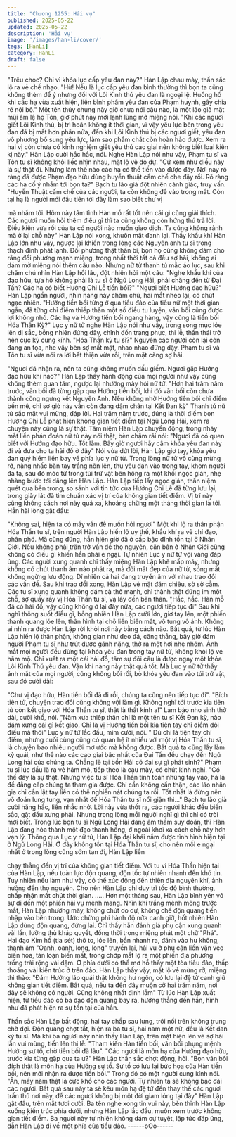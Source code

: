 ```yaml
---
title: "Chương 1255: Hải vụ"
published: 2025-05-22
updated: 2025-05-22
description: 'Hải vụ'
image: '/images/han-li/cover/'
tags: [HanLi]
category: HanLi
draft: false
---
```


"Trêu chọc? Chỉ vì khỏa lục cấp yêu đan này?"
Hàn Lập chau mày, thần sắc lộ ra vẻ chế nhạo.
"Hừ! Nếu là lục cấp yêu đan bình thường thì bọn ta cũng không
thèm để ý nhưng đối với Lôi Kình thú yêu đan là ngoại lệ. Huống
hồ khi các hạ vừa xuất hiện, liền bình phẩm yêu đan của Phạm
huynh, gây chia rẽ nội bộ."
Một tên thủy chung nãy giờ chưa nói câu nào, là một lão giả mặt
mũi âm lệ họ Tôn, giờ phút này mới lạnh lùng mở miệng nói.
"Khi các ngươi giết Lôi Kình thú, bị trì hoãn không ít thời gian, vì
vậy yêu lực bên trong yêu đan đã bị mất hơn phân nửa, đến khi
Lôi Kình thú bị các ngươi giết, yêu đan vô phương bổ sung yêu
lực, làm sao phẩm chất còn hoàn hảo được. Xem ra hai vị còn
chưa có kinh nghiệm giết yêu thú cao giai nên không biết loại kiên
kị này."
Hàn Lập cười hắc hắc, nói.
Nghe Hàn Lập nói như vậy, Phạm tu sĩ và Tôn tu sĩ không khỏi
liếc nhìn nhau, mặt lộ vẻ do dự.
"Cứ xem như điều này là sự thật đi. Nhưng làm thế nào các hạ có
thể tiến vào được đây. Nơi này rõ ràng đã được Phạm đạo hữu
dùng huyễn thuật cấm chế che đậy rồi. Rõ ràng các hạ cố ý nhắm
tới bọn ta?"
Bạch tu lão giả đột nhiên cảnh giác, truy vấn.
"Huyễn Thuật cấm chế của các người, ta còn không để vào trong
mắt. Còn tại hạ là người mới đầu tiên tới đây làm sao biết chư vị

mà nhắm tới. Hôm này tâm tình Hàn mỗ rất tốt nên cái gì cũng
giải thích. Các ngươi muốn hỏi thêm điều gì thì ta cũng không còn
hứng thú trả lời. Điều kiện vừa rồi của ta có người nào muốn giao
dịch. Ta cũng không rảnh mà ở lại chỗ này" Hàn Lập nói xong,
khuôn mặt đanh lại.
Thấy khẩu khí Hàn Lập lớn như vậy, ngược lại khiến trong lòng
các Nguyên anh tu sĩ trong thạch đình phát lạnh.
Đối phương thật thần bí, bọn họ cũng không dám cho rằng đối
phương mạnh miệng, trong nhất thời tất cả đều sợ hãi, không ai
dám mở miệng nói thêm câu nào. Nhưng nữ tử thanh tú mặc áo
lục, sau khi chăm chú nhìn Hàn Lập hồi lâu, đột nhiên hỏi một
câu:
"Nghe khẩu khí của đạo hữu, tựa hồ không phải là tu sĩ ở Ngũ
Long Hải, phải chăng đến từ Đại Tấn? Các hạ có biết Hướng Chi
Lễ tiền bối?"
"Ngươi biết Hướng đạo hữu?"
Hàn Lập ngẩn người, nhìn nàng này chăm chú, hai mắt nheo lại,
có chút ngạc nhiên.
"Hướng tiền bối từng ở qua tiểu đảo của tiểu nữ một thời gian
ngắn, đã từng chỉ điểm thiếp thân một số điều tu luyện, vãn bối
cũng được lợi không nhỏ. Các hạ và Hướng tiền bối ngang hàng,
vậy cũng là tiền bối Hóa Thần Kỳ?"
Lục y nữ tử nghe Hàn Lập nói như vậy, trong song mục lóe lên dị
sắc, bỗng nhiên đứng dây, chỉnh đốn trang phục, thi lễ, thần thái
trở nên cực kỳ cung kính.
"Hóa Thần kỳ tu sĩ?"
Nguyên các người còn lại còn đang an tọa, nhe vậy bèn sợ mất
mật, nhao nhao đứng dậy.
Phạm tu sĩ và Tôn tu sĩ vừa nói ra lời bất thiện vừa rồi, trên mặt
càng sợ hãi.

"Ngươi đã nhận ra, nên ta cũng không muốn dấu giếm. Ngươi gặp
Hướng đạo hữu khi nào?"
Hàn Lập thấy hành động của mọi người như vậy cũng không
thèm quan tâm, ngược lại nhướng mày hỏi nữ tử.
"Hơn hai trăm năm trước, vãn bối đã từng gặp qua Hướng tiền
bối, khi đó vãn bối còn chưa thành công ngưng kết Nguyên Anh.
Nếu không nhờ Hướng tiền bối chỉ điểm bến mê, chỉ sợ giờ này
vẫn còn đang dậm chân tại Kết Đan kỳ"
Thanh tú nữ tử sắc mặt vui mừng, đáp lời.
Hai trăm năm trước, đúng là thời điểm bọn Hướng Chi Lễ phát
hiện không gian tiết điểm tại Ngũ Long Hải, xem ra chuyện này
cũng là sự thật.
Tâm niệm Hàn Lập chuyển động, trong nháy mắt liền phán đoán
nữ tử này nói thật, bèn chậm rãi nói:
"Ngươi đã có quen biết với Hướng đạo hữu. Tốt lắm. Bây giờ
ngươi hãy cầm khỏa yêu đan này đi và đưa cho ta hải đồ ở đây"
Nói vừa dứt lời, Hàn Lập giơ tay, khỏa yêu đan quý hiếm liền bay
về phía lục y nữ tử.
Trong lòng nữ tử vô cùng mừng rỡ, nàng nhấc bàn tay trắng nõn
lên, thu yêu đan vào trong tay, khom người đa tạ, sau đó móc từ
trong túi trữ vật bên hông ra một khối ngọc giản, nhẹ nhàng bước
tới dâng lên Hàn Lập.
Hàn Lập tiếp lấy ngọc giản, thần niệm quét qua bên trong, so
sánh với tin tức của Hướng Chi Lễ đã từng lưu lại, trong giây lát
đã tìm chuẩn xác vị trí của không gian tiết điểm. Vị trí này cũng
không cách nơi này quá xa, khoảng chừng một tháng thời gian là
tới.
Hắn hài lòng gật đầu:

"Không sai, hiện ta có mấy vấn đề muốn hỏi ngươi"
Một khi lộ ra thân phận Hóa Thần tu sĩ, trên người Hàn Lập hiển
lộ uy thế, khẩu khí ra vẻ chỉ đạo, phân phó.
Mà cũng đúng, hắn hiện giờ đã ở cấp bậc đỉnh tồn tại ở Nhân
Giới. Nếu không phải trăn trở vấn đề thọ nguyên, căn bản ở Nhân
Giới cũng không có điều gì khiến hắn phải e ngại.
Tự nhiên Lục y nữ tử vội vàng đáp ứng.
Các người xung quanh chỉ thấy miệng Hàn Lập khẽ mấp máy,
nhưng không có chút thanh âm nào phát ra, mà đôi mắt đẹp của
nữ tử, sóng mắt không ngừng lưu động. Dĩ nhiên cả hai đang
truyền âm với nhau trao đổi các vấn đề.
Sau khi trao đổi xong, Hàn Lập vẻ mặt đăm chiêu, sờ sờ cằm.
Các tu sĩ xung quanh không dám cả thở mạnh, chỉ thành thật
đứng im một chỗ, sợ quấy rầy vị Hóa Thần tu sĩ, vạ lây đến bản
thân.
"Hắc, hắc. Hàn mỗ đã có hải đồ, vậy cũng không ở lại đây nữa,
các ngươi tiếp tục đi"
Sau khi nghĩ thông suốt điều gì, bỗng nhiên Hàn Lập cười lớn, giơ
tay lên, một phiến thanh quang lóe lên, thân hình tại chỗ liền biến
mất, vô tung vô ảnh.
Không ai nhìn ra được Hàn Lập rời khỏi nơi này bằng cách nào.
Bất quá, từ lúc Hàn Lập hiển lộ thân phận, không gian như đeo
đá, căng thẳng, bây giờ đám người Phạm tu sĩ như trút được
gánh nặng, thở ra một hơi nhẹ nhõm. Ánh mắt mọi người đều
dừng tại khỏa yêu đan trong tay nữ tử, không khỏi lộ vẻ hâm mộ.
Chỉ xuất ra một cái hải đồ, tâm sự đôi câu là được ngay một khỏa
Lôi Kình Thú yêu đan. Vận khí nàng này thật quá tốt.
Mà Lục y nữ tử thấy ánh mắt của mọi người, cũng không bối rối,
bỏ khỏa yêu đan vào túi trữ vật, sau đó cười dài:

"Chư vị đạo hữu, Hàn tiền bối đã đi rồi, chúng ta cũng nên tiếp tục
đi".
"Bích tiên tử, chuyện trao đổi cũng không vội làm gì. Không nghĩ
tới trước kia tiên tử còn kết giao với Hóa Thần tu sĩ, thật là thất
kính a!"
Lam bào nho sinh thở dài, cười khổ, nói.
"Năm xưa thiếp thân chỉ là một tên tu sĩ Kết Đan kỳ, nào dám
xưng cái gì kết giao. Chỉ là vị Hướng tiền bối kia tiện tay chỉ điểm
đôi điều mà thôi" Lục y nữ tử lắc đầu, mỉm cười, nói.
" Dù chỉ là tiện tay chỉ điểm, nhưng cuối cùng cũng có quan hệ ít
nhiều với một vị Hóa Thần tu sĩ, là chuyện bao nhiêu người mơ
ước mà không được. Bất quá ta cũng lấy làm kỳ quái, như thế nào
các cao giai bậc nhất của Đại Tấn đều chạy đến Ngũ Long hải
của chúng ta. Chẳng lẽ tại bổn Hải có đại sự gì phát sinh?"
Phạm tu sĩ lúc đầu là ra vẻ hâm mộ, tiếp theo là cau mày, có chút
kinh nghi.
"Có thể đây là sự thật. Nhưng việc tu sĩ Hóa Thần tính toán nhúng
tay vào, há là để đẳng cấp chúng ta tham gia được. Chỉ cần
không cẩn thận, các lão nhân gia chỉ cần lật tay liền có thể nghiền
nát chúng ta rồi. Tốt nhất là đừng nên võ đoán lung tung, vạn nhất
để Hóa Thần tu sĩ nổi giận thì…" Bạch tu lão giả cười hăng hắc,
liền nhắc nhở.
Lời này vừa thốt ra, các người khác đều biến sắc, gật đầu xưng
phải. Nhưng trong lòng mỗi người nghĩ gì thì chỉ có trời mới biết.
Trong lúc bọn tu sĩ Ngũ Long Hải đang âm thầm suy đoán, thì
Hàn Lập đang hóa thành một đạo thanh hồng, ở ngoài khơi xa
cách chỗ này hơn vạn lý.
Thông qua Lục y nữ tử, Hàn Lập đại khái nắm được tình hình
hiện tại ở Ngũ Long Hải. Ở đây không tồn tại Hóa Thần tu sĩ, cho
nên mối e ngại nhất ở trong lòng cũng sớm tan đi, Hàn Lập liền

chạy thẳng đến vị trí của không gian tiết điểm.
Với tu vi Hóa Thần hiện tại của Hàn Lập, nếu toàn lực độn quang,
độn tốc tự nhiên nhanh đến khó tin. Tuy nhiên nếu làm như vậy,
có thể xúc động đến thiên địa nguyên khí, ảnh hưởng đến thọ
nguyên. Cho nên Hàn Lập chỉ duy trì tốc độ bình thường, chấp
nhận mất chút thời gian.
..…
Hơn một tháng sau, Hàn Lập bình yên vô sự đi đến một phiến hải
vụ mênh mang.
Nhìn khí trắng mênh mông trước mắt, Hàn Lập nhướng mày,
không chút do dự, không chế độn quang tiến nhập vào bên trong.
Ước chừng phi hành độ nửa canh giờ, hốt nhiên Hàn Lập dừng
độn quang, đứng lại.
Chì thấy hắn đánh giá phụ cận xung quanh vài lần, lưỡng thủ
kháp quyết, đồng thời trong miệng phát một chữ "Phá".
Hai đạo Kim hồ (tia sét) thô to, lóe lên, bắn nhanh ra, đánh vào hư
không, thanh âm "Oanh, oanh, long, long" truyền lại, hải vụ ở phụ
cận liền vặn vẹo biến hóa, tán loạn biến mất, trong chớp mắt lộ ra
một phiến địa phương trống trải rộng vài dặm.
Ở phía dưới có thể mơ hồ thấy một tòa tiểu đảo, thấp thoáng vài
kiến trúc ở trên đảo.
Hàn Lập thấy vậy, mặt lộ vẻ mừng rỡ, miệng thì thào:
"Đám Hướng lão quái thật không hư ngôn, có lưu lại đệ tử canh
giữ không gian tiết điểm. Bất quá, nếu ta đến đây muộn cỡ hai
trăm năm, nơi đây sẽ không có người. Cũng không nhất định lắm"
Từ lúc Hàn Lập xuất hiện, tử tiểu đảo có ba đạo độn quang bay
ra, hướng thẳng đến hắn, hình như đã phát hiện ra sự tồn tại của
hắn.

Thần sắc Hàn Lập bất động, hai tay chắp sau lưng, trôi nổi trên
không trung chờ đợi.
Độn quang chợt tắt, hiện ra ba tu sĩ, hai nam một nữ, đều là Kết
đan kỳ tu sĩ.
Mà khi ba người này nhìn thấy Hàn Lập, trên mặt hiện lên vẻ sợ
hãi lẫn vui mừng, tiến lên thi lễ:
"Tham kiến Hàn tiền bối, vãn bối phụng mệnh Hướng sư tổ, chờ
tiền bối đã lâu".
"Các ngươi là môn hạ của Hướng đạo hữu, trước kia từng gặp
qua ta ư?" Hàn Lập thần sắc chợt động, hỏi.
"Bọn vãn bối đích thật là môn hạ của Hướng sư tổ. Sư tổ có lưu
lại bức họa của Hàn tiền bối, nên mới nhận ra được tiền bối."
Trong đó có một người cung kính nói.
"Ân, mấy năm thật là cực khổ cho các ngươi. Tự nhiên ta sẽ
không bạc đãi các ngươi. Bất quá sau này ta sẽ kêu môn hạ đệ tử
đến thay thế các ngươi trấn thủ nơi này, để các ngươi không bị
một đời giam lỏng tại đây"
Hàn Lập gật đầu, trên mặt tươi cười.
Ba tên nghe xong tin vui này, bèn thỉnh Hàn Lập xuống kiến trúc
phía dưới, nhưng Hàn Lập lắc đầu, muốn xem trước không gian
tiết điểm.
Ba người này tự nhiên không dám cự tuyệt, lập tức đáp ứng, dẫn
Hàn Lập đi về một phía của tiểu đảo.
------oOo------

